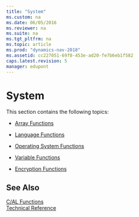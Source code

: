 ```yaml
---
title: "System"
ms.custom: na
ms.date: 06/05/2016
ms.reviewer: na
ms.suite: na
ms.tgt_pltfrm: na
ms.topic: article
ms.prod: "dynamics-nav-2018"
ms.assetid: cc227051-69f0-453e-ad20-fe7b6eb1f582
caps.latest.revision: 5
manager: edupont
---
```

# System
This section contains the following topics:  

-   [Array Functions](Array-Functions.md)  

<!-- -   [Error Handling](Error-Handling.md)  -->

-   [Language Functions](Language-Functions.md)  

-   [Operating System Functions](Operating-System-Functions.md)  

-   [Variable Functions](Variable-Functions.md)  

-   [Encryption Functions](Encryption-Functions.md)  

## See Also  
 [C/AL Functions](C-AL-Functions.md)   
 [Technical Reference](Technical-Reference.md)
